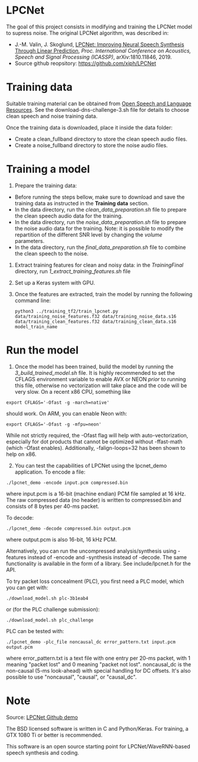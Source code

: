 # LPCNet

The goal of this project consists in modifying and training the LPCNet model to supress noise. The original LPCNet algorithm, was described in:

- J.-M. Valin, J. Skoglund, [LPCNet: Improving Neural Speech Synthesis Through Linear Prediction](https://jmvalin.ca/papers/lpcnet_icassp2019.pdf), *Proc. International Conference on Acoustics, Speech and Signal Processing (ICASSP)*, arXiv:1810.11846, 2019.
- Source github reopsitory: https://github.com/xiph/LPCNet

# Training data

Suitable training material can be obtained from [Open Speech and Language Resources](https://github.com/microsoft/DNS-Challenge).  See the 
download-dns-challenge-3.sh file for details to choose clean speech and noise training data.

Once the training data is downloaded, place it inside the data folder:
- Create a clean_fullband directory to store the clean speech audio files. 
- Create a noise_fullband directory to store the noise audio files.

# Training a model

1. Prepare the training data:
- Before running the steps bellow, make sure to download and save the training data as instructed in the **Training data** section. 
- In the data directory, run the *clean_data_preparation.sh* file to prepare the clean speech audio data for the training.
- In the data directory, run the *noise_data_preparation.sh* file to prepare the noise audio data for the training. Note: it is possible to modify the repartition of the different SNR level by changing the *volume* parameters.
- In the data directory, run the *final_data_preparation.sh* file to combine the clean speech to the noise.

1. Extract training features for clean and noisy data: in the *TrainingFinal* directory, run *1_extract_training_features.sh* file

1. Set up a Keras system with GPU.

1. Once the features are extracted, train the model by running the following command line:
   ```
   python3 ../training_tf2/train_lpcnet.py data/training_noise_features.f32 data/training_noise_data.s16 data/training_clean_features.f32 data/training_clean_data.s16 model_train_name
   ```

# Run the model

1. Once the model has been trained, build the model by running the *3_build_trained_model.sh* file. It is highly recommended to set the CFLAGS environment variable to enable AVX or NEON *prior* to running this file, otherwise no vectorization will take place and the code will be very slow. On a recent x86 CPU, something like
```
export CFLAGS='-Ofast -g -march=native'
```
should work. On ARM, you can enable Neon with:
```
export CFLAGS='-Ofast -g -mfpu=neon'
```
While not strictly required, the -Ofast flag will help with auto-vectorization, especially for dot products that cannot be optimized without -ffast-math (which -Ofast enables). Additionally, -falign-loops=32 has been shown to help on x86.

2. You can test the capabilities of LPCNet using the lpcnet\_demo application. To encode a file:
```
./lpcnet_demo -encode input.pcm compressed.bin
```
where input.pcm is a 16-bit (machine endian) PCM file sampled at 16 kHz. The raw compressed data (no header)
is written to compressed.bin and consists of 8 bytes per 40-ms packet.

To decode:
```
./lpcnet_demo -decode compressed.bin output.pcm
```
where output.pcm is also 16-bit, 16 kHz PCM.

Alternatively, you can run the uncompressed analysis/synthesis using -features
instead of -encode and -synthesis instead of -decode.
The same functionality is available in the form of a library. See include/lpcnet.h for the API.

To try packet loss concealment (PLC), you first need a PLC model, which you can get with:
```
./download_model.sh plc-3b1eab4
```
or (for the PLC challenge submission):
```
./download_model.sh plc_challenge
```
PLC can be tested with:
```
./lpcnet_demo -plc_file noncausal_dc error_pattern.txt input.pcm output.pcm
```
where error_pattern.txt is a text file with one entry per 20-ms packet, with 1 meaning "packet lost" and 0 meaning "packet not lost".
noncausal_dc is the non-causal (5-ms look-ahead) with special handling for DC offsets. It's also possible to use "noncausal", "causal",
or "causal_dc".


# Note

Source: [LPCNet Github demo](https://github.com/xiph/LPCNet)

The BSD licensed software is written in C and Python/Keras. For training, a GTX 1080 Ti or better is recommended.

This software is an open source starting point for LPCNet/WaveRNN-based speech synthesis and coding.
